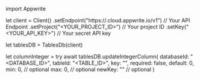 import Appwrite

let client = Client()
    .setEndpoint("https://<REGION>.cloud.appwrite.io/v1") // Your API Endpoint
    .setProject("<YOUR_PROJECT_ID>") // Your project ID
    .setKey("<YOUR_API_KEY>") // Your secret API key

let tablesDB = TablesDb(client)

let columnInteger = try await tablesDB.updateIntegerColumn(
    databaseId: "<DATABASE_ID>",
    tableId: "<TABLE_ID>",
    key: "",
    required: false,
    default: 0,
    min: 0, // optional
    max: 0, // optional
    newKey: "" // optional
)

